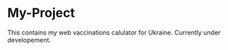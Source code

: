 # My-Project
This contains my web vaccinations calulator for Ukraine. Currently under developement.
